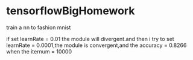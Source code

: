 # tensorflowBigHomework
train a nn to fashion mnist

if set learnRate = 0.01  the module will divergent.and then i try to set learnRate = 0.0001,the module is convergent,and the accuracy = 0.8266  when the iternum = 10000
